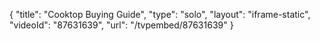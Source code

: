 {
    "title": "Cooktop Buying Guide",
    "type": "solo",
    "layout": "iframe-static",
    "videoId": "87631639",
    "url": "\/tvpembed\/87631639"
}
